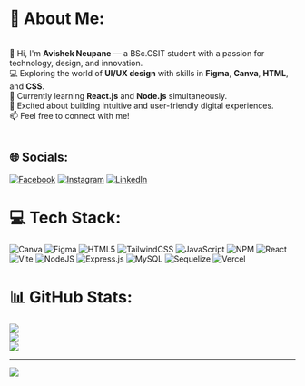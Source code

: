 # 💫 About Me:
<br>👋 Hi, I'm **Avishek Neupane** — a BSc.CSIT student with a passion for technology, design, and innovation.  <br>💻 Exploring the world of **UI/UX design** with skills in **Figma**, **Canva**, **HTML**, and **CSS**.  <br>🌱 Currently learning **React.js** and **Node.js** simultaneously.  <br>🚀 Excited about building intuitive and user-friendly digital experiences.  <br>📫 Feel free to connect with me!<br><br>


## 🌐 Socials:
[![Facebook](https://img.shields.io/badge/Facebook-%231877F2.svg?logo=Facebook&logoColor=white)](https://facebook.com/https://www.facebook.com/abe.neupane/) [![Instagram](https://img.shields.io/badge/Instagram-%23E4405F.svg?logo=Instagram&logoColor=white)](https://instagram.com/https://www.instagram.com/abae_n01/) [![LinkedIn](https://img.shields.io/badge/LinkedIn-%230077B5.svg?logo=linkedin&logoColor=white)](https://linkedin.com/in/https://www.linkedin.com/in/abae-neupane-952b63269/) 

# 💻 Tech Stack:
![Canva](https://img.shields.io/badge/Canva-%2300C4CC.svg?style=for-the-badge&logo=Canva&logoColor=white) ![Figma](https://img.shields.io/badge/figma-%23F24E1E.svg?style=for-the-badge&logo=figma&logoColor=white) ![HTML5](https://img.shields.io/badge/html5-%23E34F26.svg?style=for-the-badge&logo=html5&logoColor=white) ![TailwindCSS](https://img.shields.io/badge/tailwindcss-%2338B2AC.svg?style=for-the-badge&logo=tailwind-css&logoColor=white) ![JavaScript](https://img.shields.io/badge/javascript-%23323330.svg?style=for-the-badge&logo=javascript&logoColor=%23F7DF1E) ![NPM](https://img.shields.io/badge/NPM-%23CB3837.svg?style=for-the-badge&logo=npm&logoColor=white) ![React](https://img.shields.io/badge/react-%2320232a.svg?style=for-the-badge&logo=react&logoColor=%2361DAFB) ![Vite](https://img.shields.io/badge/vite-%23646CFF.svg?style=for-the-badge&logo=vite&logoColor=white) ![NodeJS](https://img.shields.io/badge/node.js-6DA55F?style=for-the-badge&logo=node.js&logoColor=white) ![Express.js](https://img.shields.io/badge/express.js-%23404d59.svg?style=for-the-badge&logo=express&logoColor=%2361DAFB) ![MySQL](https://img.shields.io/badge/mysql-4479A1.svg?style=for-the-badge&logo=mysql&logoColor=white) ![Sequelize](https://img.shields.io/badge/Sequelize-52B0E7?style=for-the-badge&logo=Sequelize&logoColor=white) ![Vercel](https://img.shields.io/badge/vercel-%23000000.svg?style=for-the-badge&logo=vercel&logoColor=white)
# 📊 GitHub Stats:
![](https://github-readme-stats.vercel.app/api?username=AbaeNeupane&theme=blue_navy&hide_border=true&include_all_commits=true&count_private=false)<br/>
![](https://github-readme-streak-stats.herokuapp.com/?user=AbaeNeupane&theme=blue_navy&hide_border=true)<br/>
![](https://github-readme-stats.vercel.app/api/top-langs/?username=AbaeNeupane&theme=blue_navy&hide_border=true&include_all_commits=true&count_private=false&layout=compact)

---
[![](https://visitcount.itsvg.in/api?id=AbaeNeupane&icon=0&color=6)](https://visitcount.itsvg.in)

<!-- Proudly created with GPRM ( https://gprm.itsvg.in ) -->
